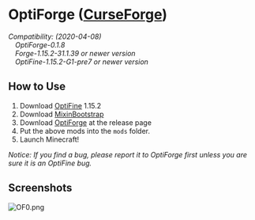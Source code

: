 # OptiForge ([CurseForge](https://www.curseforge.com/minecraft/mc-mods/optiforge))

*Compatibility: (2020-04-08)*  
&emsp;*OptiForge-0.1.8*  
&emsp;*Forge-1.15.2-31.1.39 or newer version*  
&emsp;*OptiFine-1.15.2-G1-pre7 or newer version*  

## How to Use

1. Download [OptiFine](https://www.optifine.net/downloads) 1.15.2
2. Download [MixinBootstrap](https://github.com/LXGaming/MixinBootstrap/releases/download/v1.0.2/MixinBootstrap-1.0.2.jar)
3. Download [OptiForge](https://github.com/ZekerZhayard/OptiForge/releases) at the release page
4. Put the above mods into the `mods` folder.
5. Launch Minecraft!

*Notice: If you find a bug, please report it to OptiForge first unless you are sure it is an OptiFine bug.*

## Screenshots
![OF0.png](https://i.loli.net/2020/03/31/IBfv1ShQt7wVY2u.png)
